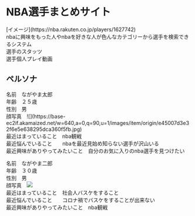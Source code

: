 <h1>NBA選手まとめサイト </h1>  
[イメージ](https://nba.rakuten.co.jp/players/1627742)<br>
nbaに興味をもった人やnbaを好きな人が色んなカテゴリーから選手を検索できるシステム<br>
選手のスタッツ<br> 
選手個人プレイ動画 <br>

<h2>ペルソナ</h2>
名前　ながやま太郎<br>
年齢　２５歳<br>
性別　男<br>
顔写真　![](https://base-ec2if.akamaized.net/w=640,a=0,q=90,u=1/images/item/origin/e45007d3e32f6e5e638295dca360f5fb.jpg)<br>
最近はまっていること　nba観戦<br>
最近悩んでいること　　nbaを最近見始め知らない選手が沢山いる<br>
最近興味がありやってみたいこと　自分のお気に入りのnba選手を見つけたい<br>

名前　ながやま二郎<br>
年齢　３０歳<br>
性別　男<br>
顔写真　![](https://yuumanogiwa.com/wp-content/uploads/2020/04/itaewon008.jpg)<br>
最近はまっていること　社会人バスケをすること<br>
最近悩んでいること　　コロナ禍でバスケをすることが出来ない<br>
最近興味がありやってみたいこと　nba観戦<br>








